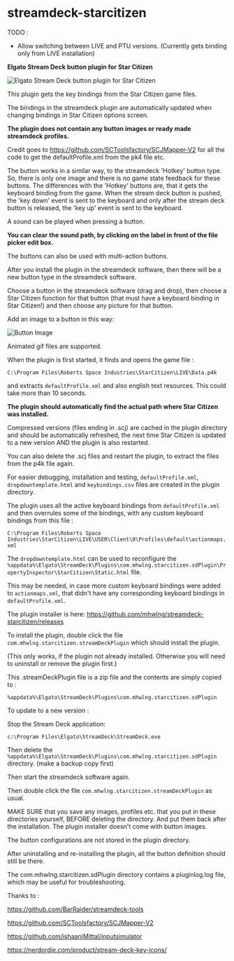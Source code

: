 # streamdeck-starcitizen

TODO :

* Allow switching between LIVE and PTU versions. (Currently gets binding only from LIVE installation)

**Elgato Stream Deck button plugin for Star Citizen**

![Elgato Stream Deck button plugin for Star Citizen](https://i.imgur.com/SgsPN2d.png)

This plugin gets the key bindings from the Star Citizen game files.

The bindings in the streamdeck plugin are automatically updated when changing bindings in Star Citizen options screen.

**The plugin does not contain any button images or ready made streamdeck profiles.**

Credit goes to https://github.com/SCToolsfactory/SCJMapper-V2 for all the code to get the defaultProfile.xml from the pk4 file etc.

The button works in a similar way, to the streamdeck 'Hotkey' button type.
So, there is only one image and there is no game state feedback for these buttons.
The differences with the 'Hotkey' buttons are, that it gets the keyboard binding from the game.
When the stream deck button is pushed, the 'key down' event is sent to the keyboard
and only after the stream deck button is released, the 'key up' event is sent to the keyboard.

A sound can be played when pressing a button.

**You can clear the sound path, by clicking on the label in front of the file picker edit box.**

The buttons can also be used with multi-action buttons.

After you install the plugin in the streamdeck software, then there will be a new button type in the streamdeck software.

Choose a button in the streamdeck software (drag and drop), then choose a Star Citizen function for that button (that must have a keyboard binding in Star Citizen!) and then choose any picture for that button.

Add an image to a button in this way:

![Button Image](https://i.imgur.com/xkgy7uZ.png)

Animated gif files are supported.

When the plugin is first started, it finds and opens the game file :

`C:\Program Files\Roberts Space Industries\StarCitizen\LIVE\Data.p4k`

and extracts `defaultProfile.xml` and also english text resources. This could take more than 10 seconds.

**The plugin should automatically find the actual path where Star Citizen was installed.**

Compressed versions (files ending in .scj) are cached in the plugin directory and should be automatically refreshed, the next time Star Citizen is updated to a new version AND the plugin is also restarted.

You can also delete the .scj files and restart the plugin, to extract the files from the p4k file again.

For easier debugging, installation and testing, `defaultProfile.xml`, `dropdowntemplate.html` and `keybindings.csv` files are created in the plugin directory.

The plugin uses all the active keyboard bindings from `defaultProfile.xml` and then overrules some of the bindings, with any custom keyboard bindings from this file :

`C:\Program Files\Roberts Space Industries\StarCitizen\LIVE\USER\Client\0\Profiles\default\actionmaps.xml`

The `dropdowntemplate.html` can be used to reconfigure the `%appdata%\Elgato\StreamDeck\Plugins\com.mhwlng.starcitizen.sdPlugin\PropertyInspector\StarCitizen\Static.html` file.

This may be needed, in case more custom keyboard bindings were added to `actionmaps.xml`, that didn't have any corresponding keyboard bindings in `defaultProfile.xml`.

The plugin installer is here: https://github.com/mhwlng/streamdeck-starcitizen/releases

To install the plugin, double click the file `com.mhwlng.starcitizen.streamDeckPlugin` which should install the plugin.

(This only works, if the plugin not already installed. Otherwise you will need to uninstall or remove the plugin first.)

This .streamDeckPlugin file is a zip file and the contents are simply copied to :

`%appdata%\Elgato\StreamDeck\Plugins\com.mhwlng.starcitizen.sdPlugin`

To update to a new version :

Stop the Stream Deck application:

`c:\Program Files\Elgato\StreamDeck\StreamDeck.exe`

Then delete the `%appdata%\Elgato\StreamDeck\Plugins\com.mhwlng.starcitizen.sdPlugin` directory. (make a backup copy first)

Then start the streamdeck software again.

Then double click the file `com.mhwlng.starcitizen.streamDeckPlugin` as usual.

MAKE SURE that you save any images, profiles etc. that you put in these directories yourself, BEFORE deleting the directory.
And put them back after the installation.
The plugin installer doesn't come with button images.

The button configurations are not stored in the plugin directory.

After uninstalling and re-installing the plugin, all the button definition should still be there.

The com.mhwlng.starcitizen.sdPlugin directory contains a pluginlog.log file, which may be useful for troubleshooting.

Thanks to :

https://github.com/BarRaider/streamdeck-tools

https://github.com/SCToolsfactory/SCJMapper-V2

https://github.com/ishaaniMittal/inputsimulator

https://nerdordie.com/product/stream-deck-key-icons/

